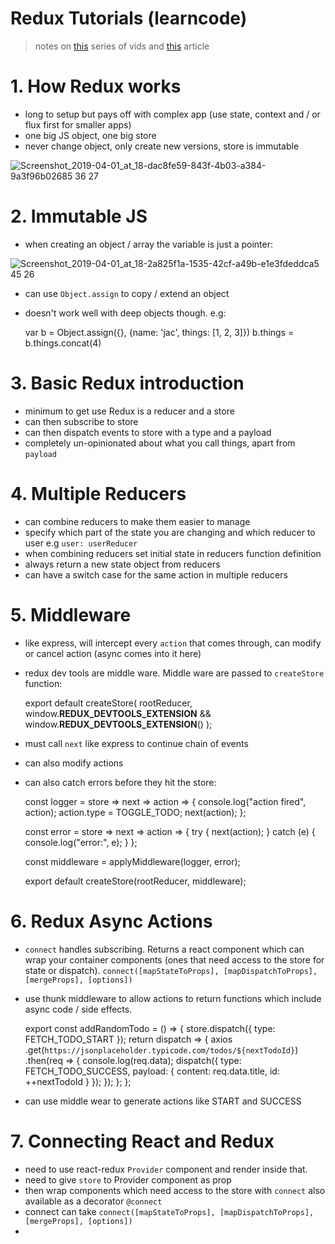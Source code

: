 # Redux Tutorials (learncode)

> notes on [this](https://www.youtube.com/playlist?list=PLoYCgNOIyGADILc3iUJzygCqC8Tt3bRXt) series of vids and [this](https://react-redux.js.org/introduction/basic-tutorial) article

# 1. How Redux works

- long to setup but pays off with complex app (use state, context and / or flux first for smaller apps)
- one big JS object, one big store
- never change object, only create new versions, store is immutable


![Screenshot_2019-04-01_at_18-dac8fe59-843f-4b03-a384-9a3f96b02685 36 27](https://user-images.githubusercontent.com/20629455/55969469-bfc81280-5c75-11e9-9ab7-762f6e7171a3.png)


# 2. Immutable JS

- when creating an object / array the variable is just a pointer:

![Screenshot_2019-04-01_at_18-2a825f1a-1535-42cf-a49b-e1e3fdeddca5 45 26](https://user-images.githubusercontent.com/20629455/55969458-bccd2200-5c75-11e9-8a36-8e9892a29e36.png)

- can use `Object.assign` to copy / extend an object
- doesn't work well with deep objects though. e.g:

    var b = Object.assign({}, {name: 'jac', things: [1, 2, 3]})
    b.things = b.things.concat(4)

# 3. Basic Redux introduction

- minimum to get use Redux is a reducer and a store
- can then subscribe to store
- can then dispatch events to store with a type and a payload
- completely un-opinionated about what you call things, apart from `payload`

# 4. Multiple Reducers

- can combine reducers to make them easier to manage
- specify which part of the state you are changing and which reducer to user e.g `user: userReducer`
- when combining reducers set initial state in reducers function definition
- always return a new state object from reducers
- can have a switch case for the same action in multiple reducers

# 5. Middleware

- like express, will intercept every `action` that comes through, can modify or cancel action (async comes into it here)
- redux dev tools are middle ware. Middle ware are passed to `createStore` function:

    export default createStore(
      rootReducer,
      window.__REDUX_DEVTOOLS_EXTENSION__ && window.__REDUX_DEVTOOLS_EXTENSION__()
    );

- must call `next` like express to continue chain of events
- can also modify actions
- can also catch errors before they hit the store:

    const logger = store => next => action => {
      console.log("action fired", action);
      action.type = TOGGLE_TODO;
      next(action);
    };
    
    const error = store => next => action => {
      try {
        next(action);
      } catch (e) {
        console.log("error:", e);
      }
    };
    
    const middleware = applyMiddleware(logger, error);
    
    export default createStore(rootReducer, middleware);

# 6. Redux Async Actions

- `connect` handles subscribing. Returns a react component which can wrap your container components (ones that need access to the store for state or dispatch). `connect([mapStateToProps], [mapDispatchToProps], [mergeProps], [options])`
- use thunk middleware to allow actions to return functions which include async code / side effects.

    export const addRandomTodo = () => {
      store.dispatch({ type: FETCH_TODO_START });
      return dispatch => {
        axios
          .get(`https://jsonplaceholder.typicode.com/todos/${nextTodoId}`)
          .then(req => {
            console.log(req.data);
            dispatch({
              type: FETCH_TODO_SUCCESS,
              payload: { content: req.data.title, id: ++nextTodoId }
            });
          });
      };
    };

- can use middle wear to generate actions like START and SUCCESS

# 7. Connecting React and Redux

- need to use react-redux `Provider` component and render inside that.
- need to give `store` to Provider component as prop
- then wrap components which need access to the store with `connect` also available as a decorator `@connect`
- connect can take `connect([mapStateToProps], [mapDispatchToProps], [mergeProps], [options])`
-